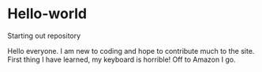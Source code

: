 # Hello-world
Starting out repository

Hello everyone.  I am new to coding and hope to contribute much to the site.  
First thing I have learned, my keyboard is horrible! Off to Amazon I go.
